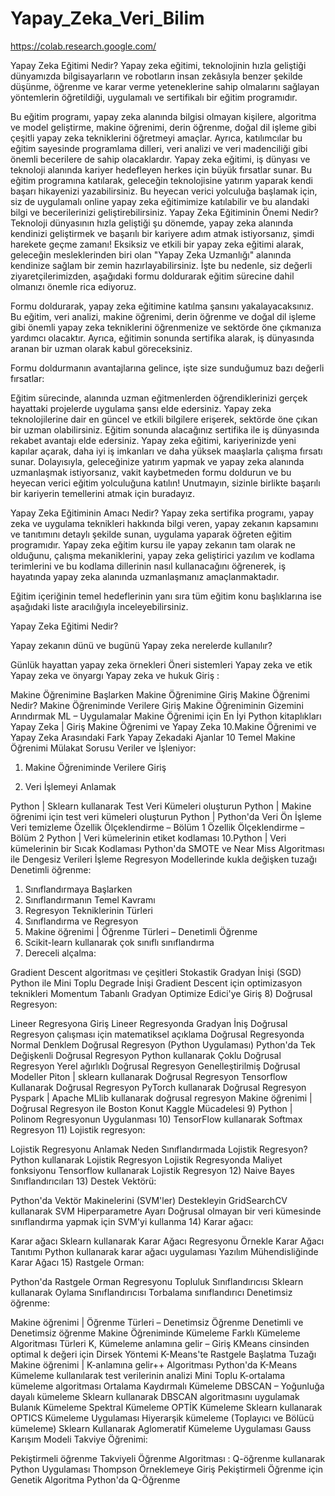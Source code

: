 ﻿# Yapay_Zeka_Veri_Bilim
 
 https://colab.research.google.com/
 
 Yapay Zeka Eğitimi Nedir?
Yapay zeka eğitimi, teknolojinin hızla geliştiği dünyamızda bilgisayarların ve robotların insan zekâsıyla benzer şekilde düşünme, öğrenme ve karar verme yeteneklerine sahip olmalarını sağlayan yöntemlerin öğretildiği, uygulamalı ve sertifikalı bir eğitim programıdır.

Bu eğitim programı, yapay zeka alanında bilgisi olmayan kişilere, algoritma ve model geliştirme, makine öğrenimi, derin öğrenme, doğal dil işleme gibi çeşitli yapay zeka tekniklerini öğretmeyi amaçlar. Ayrıca, katılımcılar bu eğitim sayesinde programlama dilleri, veri analizi ve veri madenciliği gibi önemli becerilere de sahip olacaklardır.
Yapay zeka eğitimi, iş dünyası ve teknoloji alanında kariyer hedefleyen herkes için büyük fırsatlar sunar. Bu eğitim programına katılarak, geleceğin teknolojisine yatırım yaparak kendi başarı hikayenizi yazabilirsiniz. Bu heyecan verici yolculuğa başlamak için, siz de uygulamalı online yapay zeka eğitimimize katılabilir ve bu alandaki bilgi ve becerilerinizi geliştirebilirsiniz.
Yapay Zeka Eğitiminin Önemi Nedir?
Teknoloji dünyasının hızla geliştiği şu dönemde, yapay zeka alanında kendinizi geliştirmek ve başarılı bir kariyere adım atmak istiyorsanız, şimdi harekete geçme zamanı! Eksiksiz ve etkili bir yapay zeka eğitimi alarak, geleceğin mesleklerinden biri olan "Yapay Zeka Uzmanlığı" alanında kendinize sağlam bir zemin hazırlayabilirsiniz. İşte bu nedenle, siz değerli ziyaretçilerimizden, aşağıdaki formu doldurarak eğitim sürecine dahil olmanızı önemle rica ediyoruz.

Formu doldurarak, yapay zeka eğitimine katılma şansını yakalayacaksınız. Bu eğitim, veri analizi, makine öğrenimi, derin öğrenme ve doğal dil işleme gibi önemli yapay zeka tekniklerini öğrenmenize ve sektörde öne çıkmanıza yardımcı olacaktır. Ayrıca, eğitimin sonunda sertifika alarak, iş dünyasında aranan bir uzman olarak kabul göreceksiniz.

Formu doldurmanın avantajlarına gelince, işte size sunduğumuz bazı değerli fırsatlar:

Eğitim sürecinde, alanında uzman eğitmenlerden öğrendiklerinizi gerçek hayattaki projelerde uygulama şansı elde edersiniz.
Yapay zeka teknolojilerine dair en güncel ve etkili bilgilere erişerek, sektörde öne çıkan bir uzman olabilirsiniz.
Eğitim sonunda alacağınız sertifika ile iş dünyasında rekabet avantajı elde edersiniz.
Yapay zeka eğitimi, kariyerinizde yeni kapılar açarak, daha iyi iş imkanları ve daha yüksek maaşlarla çalışma fırsatı sunar.
Dolayısıyla, geleceğinize yatırım yapmak ve yapay zeka alanında uzmanlaşmak istiyorsanız, vakit kaybetmeden formu doldurun ve bu heyecan verici eğitim yolculuğuna katılın! Unutmayın, sizinle birlikte başarılı bir kariyerin temellerini atmak için buradayız.

Yapay Zeka Eğitiminin Amacı Nedir? 
Yapay zeka sertifika programı, yapay zeka ve uygulama teknikleri hakkında bilgi veren, yapay zekanın kapsamını ve tanıtımını detaylı şekilde sunan, uygulama yaparak öğreten eğitim programıdır. Yapay zeka eğitim kursu ile yapay zekanın tam olarak ne olduğunu, çalışma mekaniklerini, yapay zeka geliştirici yazılım ve kodlama terimlerini ve bu kodlama dillerinin nasıl kullanacağını öğrenerek, iş hayatında yapay zeka alanında uzmanlaşmanız amaçlanmaktadır.

Eğitim içeriğinin temel hedeflerinin yanı sıra tüm eğitim konu başlıklarına ise aşağıdaki liste aracılığıyla inceleyebilirsiniz.

Yapay Zeka Eğitimi Nedir?

Yapay zekanın dünü ve bugünü
Yapay zeka nerelerde kullanılır?

Günlük hayattan yapay zeka örnekleri
Öneri sistemleri
Yapay zeka ve etik
Yapay zeka ve önyargı
Yapay zeka ve hukuk 
Giriş :

Makine Öğrenimine Başlarken
Makine Öğrenimine Giriş
Makine Öğrenimi Nedir?
Makine Öğreniminde Verilere Giriş
Makine Öğreniminin Gizemini Arındırmak
ML – Uygulamalar
Makine Öğrenimi için En İyi Python kitaplıkları
Yapay Zeka | Giriş
Makine Öğrenimi ve Yapay Zeka
10.Makine Öğrenimi ve Yapay Zeka Arasındaki Fark
Yapay Zekadaki Ajanlar
10 Temel Makine Öğrenimi Mülakat Sorusu
Veriler ve İşleniyor:
1. Makine Öğreniminde Verilere Giriş

2. Veri İşlemeyi Anlamak

Python | Sklearn kullanarak Test Veri Kümeleri oluşturun
Python | Makine öğrenimi için test veri kümeleri oluşturun
Python | Python'da Veri Ön İşleme
Veri temizleme
Özellik Ölçeklendirme – Bölüm 1
Özellik Ölçeklendirme – Bölüm 2
Python | Veri kümelerinin etiket kodlaması
10.Python | Veri kümelerinin bir Sıcak Kodlaması
Python'da SMOTE ve Near Miss Algoritması ile Dengesiz Verileri İşleme
Regresyon Modellerinde kukla değişken tuzağı
Denetimli öğrenme:

1) Sınıflandırmaya Başlarken
2) Sınıflandırmanın Temel Kavramı
3) Regresyon Tekniklerinin Türleri
4) Sınıflandırma ve Regresyon
5) Makine öğrenimi | Öğrenme Türleri – Denetimli Öğrenme
6) Scikit-learn kullanarak çok sınıflı sınıflandırma
7) Dereceli alçalma:

Gradient Descent algoritması ve çeşitleri
Stokastik Gradyan İnişi (SGD)
Python ile Mini Toplu Degrade İnişi
Gradient Descent için optimizasyon teknikleri
Momentum Tabanlı Gradyan Optimize Edici'ye Giriş
8) Doğrusal Regresyon:

Lineer Regresyona Giriş
Lineer Regresyonda Gradyan İniş
Doğrusal Regresyon çalışması için matematiksel açıklama
Doğrusal Regresyonda Normal Denklem
Doğrusal Regresyon (Python Uygulaması)
Python'da Tek Değişkenli Doğrusal Regresyon
Python kullanarak Çoklu Doğrusal Regresyon
Yerel ağırlıklı Doğrusal Regresyon
Genelleştirilmiş Doğrusal Modeller
Piton | sklearn kullanarak Doğrusal Regresyon
Tensorflow Kullanarak Doğrusal Regresyon
PyTorch kullanarak Doğrusal Regresyon
Pyspark | Apache MLlib kullanarak doğrusal regresyon
Makine öğrenimi | Doğrusal Regresyon ile Boston Konut Kaggle Mücadelesi
9) Python | Polinom Regresyonun Uygulanması
10) TensorFlow kullanarak Softmax Regresyon
11) Lojistik regresyon:

Lojistik Regresyonu Anlamak
Neden Sınıflandırmada Lojistik Regresyon?
Python kullanarak Lojistik Regresyon
Lojistik Regresyonda Maliyet fonksiyonu
Tensorflow kullanarak Lojistik Regresyon
12) Naive Bayes Sınıflandırıcıları
13) Destek Vektörü:

Python'da Vektör Makinelerini (SVM'ler) Destekleyin
GridSearchCV kullanarak SVM Hiperparametre Ayarı
Doğrusal olmayan bir veri kümesinde sınıflandırma yapmak için SVM'yi kullanma
14) Karar ağacı:

Karar ağacı
Sklearn kullanarak Karar Ağacı Regresyonu
Örnekle Karar Ağacı Tanıtımı
Python kullanarak karar ağacı uygulaması
Yazılım Mühendisliğinde Karar Ağacı
15) Rastgele Orman:

Python'da Rastgele Orman Regresyonu
Topluluk Sınıflandırıcısı
Sklearn kullanarak Oylama Sınıflandırıcısı
Torbalama sınıflandırıcı
Denetimsiz öğrenme:

Makine öğrenimi | Öğrenme Türleri – Denetimsiz Öğrenme
Denetimli ve Denetimsiz öğrenme
Makine Öğreniminde Kümeleme
Farklı Kümeleme Algoritması Türleri
K, Kümeleme anlamına gelir – Giriş
KMeans cinsinden optimal k değeri için Dirsek Yöntemi
K-Means'te Rastgele Başlatma Tuzağı
Makine öğrenimi | K-anlamına gelir++ Algoritması
Python'da K-Means Kümeleme kullanılarak test verilerinin analizi
Mini Toplu K-ortalama kümeleme algoritması
Ortalama Kaydırmalı Kümeleme
DBSCAN – Yoğunluğa dayalı kümeleme
Sklearn kullanarak DBSCAN algoritmasını uygulamak
Bulanık Kümeleme
Spektral Kümeleme
OPTİK Kümeleme
Sklearn kullanarak OPTICS Kümeleme Uygulaması
Hiyerarşik kümeleme (Toplayıcı ve Bölücü kümeleme)
Sklearn Kullanarak Aglomeratif Kümeleme Uygulaması
Gauss Karışım Modeli
Takviye Öğrenimi:

Pekiştirmeli öğrenme
Takviyeli Öğrenme Algoritması : Q-öğrenme kullanarak Python Uygulaması
Thompson Örneklemeye Giriş
Pekiştirmeli Öğrenme için Genetik Algoritma
Python'da Q-Öğrenme
